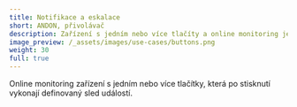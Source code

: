 ```yaml
---
title: Notifikace a eskalace
short: ANDON, přivolávač
description: Zařízení s jedním nebo více tlačíty a online monitoring jejich stisknutí. Řešení rychlých notifikací vhodné pro náročné venkovní projekty, průmysl i zdravotní péči.
image_preview: /_assets/images/use-cases/buttons.png
weight: 30
full: true
---
```


Online monitoring zařízení s jedním nebo více tlačítky, která po stisknutí vykonají definovaný sled událostí.

